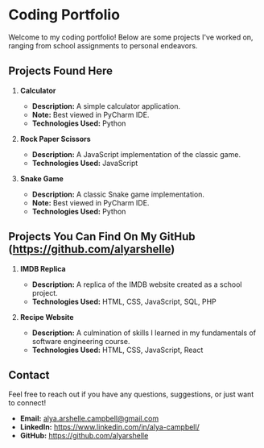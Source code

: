 # Coding Portfolio

Welcome to my coding portfolio! Below are some projects I've worked on, ranging from school assignments to personal endeavors.

## Projects Found Here

1. **Calculator**
   - **Description:** A simple calculator application.
   - **Note:** Best viewed in PyCharm IDE.
   - **Technologies Used:** Python

2. **Rock Paper Scissors**
   - **Description:** A JavaScript implementation of the classic game.
   - **Technologies Used:** JavaScript

3. **Snake Game**
   - **Description:** A classic Snake game implementation.
   - **Note:** Best viewed in PyCharm IDE.
   - **Technologies Used:** Python
  
## Projects You Can Find On My GitHub (https://github.com/alyarshelle)

1. **IMDB Replica**
   - **Description:** A replica of the IMDB website created as a school project.
   - **Technologies Used:** HTML, CSS, JavaScript, SQL, PHP
  
2. **Recipe Website**
   - **Description:** A culmination of skills I learned in my fundamentals of software engineering course.
   - **Technologies Used:** HTML, CSS, JavaScript, React
   

## Contact

Feel free to reach out if you have any questions, suggestions, or just want to connect!

- **Email:** alya.arshelle.campbell@gmail.com
- **LinkedIn:** https://www.linkedin.com/in/alya-campbell/
- **GitHub:** https://github.com/alyarshelle
